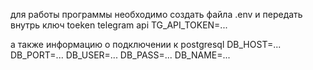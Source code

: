 для работы программы необходимо создать файла 
.env
и передать внутрь ключ toeken telegram api
TG_API_TOKEN=...

а также информацию о подключении к postgresql
DB_HOST=...
DB_PORT=...
DB_USER=...
DB_PASS=...
DB_NAME=...

